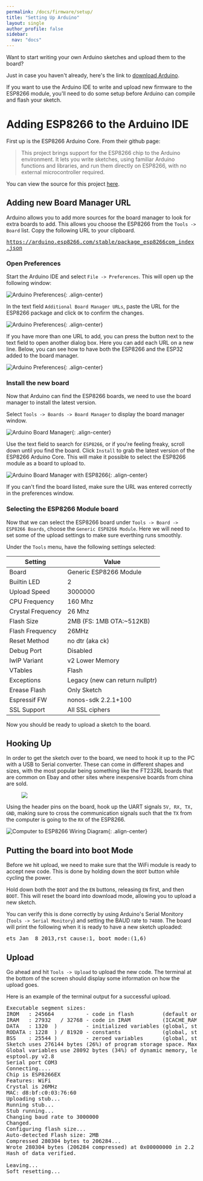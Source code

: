 ```yaml
---
permalink: /docs/firmware/setup/
title: "Setting Up Arduino"
layout: single
author_profile: false
sidebar:
  nav: "docs"
---
```

Want to start writing your own Arduino sketches and upload them to the board?

Just in case you haven't already, here's the link to [download Arduino](https://www.arduino.cc/en/software).

If you want to use the Arduino IDE to write and upload new firmware to the ESP8266 module, you'll need to do some setup before Arduino can compile and flash your sketch.

# Adding ESP8266 to the Arduino IDE

First up is the ESP8266 Arduino Core. From their github page:

>This project brings support for the ESP8266 chip to the Arduino environment. It lets you write sketches, using familiar Arduino functions and libraries, and run them directly on ESP8266, with no external microcontroller required.

You can view the source for this project [here](https://github.com/esp8266/Arduino).

## Adding new Board Manager URL

Arduino allows you to add more sources for the board manager to look for extra boards to add. This allows you choose the ESP8266 from the `Tools -> Board` list. Copy the following URL to your clipboard.

<kbd id="BoardURL" style="overflow-wrap: break-word;"> https://arduino.esp8266.com/stable/package_esp8266com_index.json </kbd>

### Open Preferences
Start the Arduino IDE and select `File -> Preferences`. This will open up the following window:

![Arduino Preferences]({{site.baseurl}}/assets/images/arduinopreferences.png){: .align-center}

In the text field `Additional Board Manager URLs`, paste the URL for the ESP8266 package and click `OK` to confirm the changes.

![Arduino Preferences]({{site.baseurl}}/assets/images/arduinoboardurl.png){: .align-center}

<div class="notice--info">
If you have more than one URL to add, you can press the button next to the text field to open another dialog box. Here you can add each URL on a new line. Below, you can see how to have both the ESP8266 and the ESP32 added to the board manager.
</div>

![Arduino Preferences]({{site.baseurl}}/assets/images/arduinoextraboards.png){: .align-center}

### Install the new board
Now that Arduino can find the ESP8266 boards, we need to use the board manager to install the latest version.

Select `Tools -> Boards -> Board Manager` to display the board manager window.

![Arduino Board Manager]({{site.baseurl}}/assets/images/arduinoboardmanager.png){: .align-center}

Use the text field to search for `ESP8266`, or if you're feeling freaky, scroll down until you find the board. Click `Install` to grab the latest version of the ESP8266 Arduino Core. This will make it possible to select the ESP8266 module as a board to upload to.

![Arduino Board Manager with ESP8266]({{site.baseurl}}/assets/images/arduinoboardsmanageresp8266.png){: .align-center}

<div class="notice--info">
If you can't find the board listed, make sure the URL was entered correctly in the preferences window.
</div>

### Selecting the ESP8266 Module board

Now that we can select the ESP8266 board under `Tools -> Board -> ESP8266 Boards`, choose the `Generic ESP8266 Module`. Here we will need to set some of the upload settings to make sure everthing runs smoothly.

Under the `Tools` menu, have the following settings selected:

| Setting | Value |
|-|-|
| Board | Generic ESP8266 Module |
| Builtin LED | 2 |
| Upload Speed | 3000000 |
| CPU Frequency | 160 Mhz |
| Crystal Frequency | 26 Mhz |
| Flash Size | 2MB (FS: 1MB OTA:~512KB) |
| Flash Frequency | 26MHz |
| Reset Method | no dtr (aka ck) |
| Debug Port | Disabled |
| IwIP Variant | v2 Lower Memory |
| VTables | Flash |
| Exceptions | Legacy (new can return nullptr) |
| Erease Flash | Only Sketch |
| Espressif FW | nonos-sdk 2.2.1+100 |
| SSL Support | All SSL ciphers |

Now you should be ready to upload a sketch to the board.

## Hooking Up

In order to get the sketch over to the board, we need to hook it up to the PC with a USB to Serial converter. These can come in different shapes and sizes, with the most popular being something like the FT232RL boards that are common on Ebay and other sites where inexpensive boards from china are sold.

<figure style="max-width: 200px;" class="align-center">
	<a href="{{site.baseurl}}/docs/firmware/assets/FT232RL.jpg"><img src="{{site.baseurl}}/docs/firmware/assets/FT232RL.jpg"></a>
</figure>


Using the header pins on the board, hook up the UART signals `5V, RX, TX, GND`, making sure to cross the communication signals such that the `TX` from the computer is going to the `RX` of the ESP8266.

![Computer to ESP8266 Wiring Diagram]({{site.baseurl}}/docs/firmware/assets/wiring.png){: .align-center}

## Putting the board into boot Mode

Before we hit upload, we need to make sure that the WiFi module is ready to accept new code. This is done by holding down the `BOOT` button while cycling the power.

Hold down both the `BOOT` and the `EN` buttons, releasing `EN` first, and then `BOOT`. This will reset the board into download mode, allowing you to upload a new sketch.

You can verify this is done correctly by using Arduino's Serial Monitory (`Tools -> Serial Monitory`) and setting the BAUD rate to `74880`. The board will print the following when it is ready to have a new sketch uploaded:

<pre>
ets Jan  8 2013,rst cause:1, boot mode:(1,6)
</pre>

## Upload

Go ahead and hit `Tools -> Upload` to upload the new code. The terminal at the bottom of the screen should display some information on how the upload goes.

Here is an example of the terminal output for a successful upload.

<pre>
Executable segment sizes:
IROM   : 245664          - code in flash         (default or ICACHE_FLASH_ATTR)
IRAM   : 27932   / 32768 - code in IRAM          (ICACHE_RAM_ATTR, ISRs...)
DATA   : 1320  )         - initialized variables (global, static) in RAM/HEAP
RODATA : 1228  ) / 81920 - constants             (global, static) in RAM/HEAP
BSS    : 25544 )         - zeroed variables      (global, static) in RAM/HEAP
Sketch uses 276144 bytes (26%) of program storage space. Maximum is 1044464 bytes.
Global variables use 28092 bytes (34%) of dynamic memory, leaving 53828 bytes for local variables. Maximum is 81920 bytes.
esptool.py v2.8
Serial port COM3
Connecting....
Chip is ESP8266EX
Features: WiFi
Crystal is 26MHz
MAC: d8:bf:c0:03:76:60
Uploading stub...
Running stub...
Stub running...
Changing baud rate to 3000000
Changed.
Configuring flash size...
Auto-detected Flash size: 2MB
Compressed 280304 bytes to 206284...
Wrote 280304 bytes (206284 compressed) at 0x00000000 in 2.2 seconds (effective 1033.3 kbit/s)...
Hash of data verified.

Leaving...
Soft resetting...
</pre>
